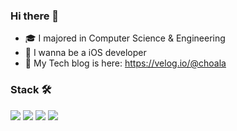 ### Hi there 👋
- 🎓 I majored in Computer Science & Engineering <br>
- 🌱 I wanna be a iOS developer <br>
- 🚀 My Tech blog is here: https://velog.io/@choala

### Stack 🛠 
<p>
  <img src="https://img.shields.io/badge/HTML5-E34F26?style=flat-square&logo=HTML5&logoColor=white"/>
  <img src="https://img.shields.io/badge/CSS3-1572B6?style=flat-square&logo=CSS3&logoColor=white"/>
  <img src="https://img.shields.io/badge/JavaScript-F7DF1E?style=flat-square&logo=JavaScript&logoColor=white"/>
  <img src="https://img.shields.io/badge/Python3-3776AB?style=flat-square&logo=Python&logoColor=white"/>
</p>

<!--

**ceppetto/ceppetto** is a ✨ _special_ ✨ repository because its `README.md` (this file) appears on your GitHub profile.

<img src="https://img.shields.io/badge/[쓰고 싶은 텍스트]-[컬러 코드]?style=flat-square&logo=[브랜드 이름]&logoColor=white"/>

Here are some ideas to get you started:

- 🔭 I’m currently working on ...
- 🌱 I’m currently learning ...
- 👯 I’m looking to collaborate on ...
- 🤔 I’m looking for help with ...
- 💬 Ask me about ...
- 📫 How to reach me: ...
- 😄 Pronouns: ...
- ⚡ Fun fact: ...

-->
